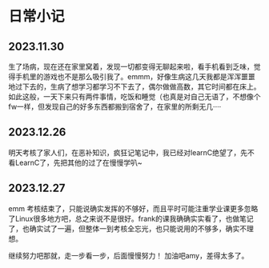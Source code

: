 # 日常小记

## 2023.11.30

生了场病，现在还在家里窝着，发现一切都变得无聊起来啦，看手机看到乏味，觉得手机里的游戏也不是那么吸引我了。emmm，好像生病这几天我都是浑浑噩噩地过下去的，生病了想学习都学习不下去了，偶尔做做高数，其它时间都在床上。如此这般，一天下来只有两件事情，吃饭和睡觉（也真是对自己无语了，不想像个fw一样，但发现自己的好多东西都搬到宿舍了，在家里的所剩无几····

## 2023.12.26

明天考核了家人们，在恶补知识，疯狂记笔记中，我已经对learnC绝望了，先不看LearnC了，先把其他的过了在慢慢学叭~

## 2023.12.27

emm 考核结束了，只能说确实发挥的不够好，而且平时可能注重学业课更多忽略了Linux很多地方吧，总之来说不是很好。frank的课我确确实实看了，也做笔记了，也确实试了一遍，但整体一到考核全忘光，也只能说用的不够多，确实不理想。

继续努力吧那就，走一步看一步，后面慢慢努力！
加油吧amy，差得太多了。
